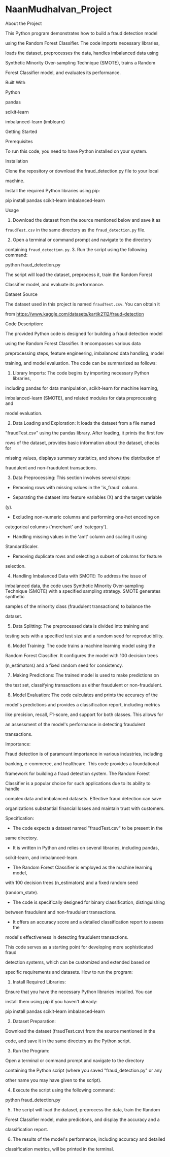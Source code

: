 # NaanMudhalvan_Project
About the Project 

This Python program demonstrates how to build a fraud detection model 

using the Random Forest Classifier. The code imports necessary libraries, 

loads the dataset, preprocesses the data, handles imbalanced data using 

Synthetic Minority Over-sampling Technique (SMOTE), trains a Random 

Forest Classifier model, and evaluates its performance.

Built With 

Python

pandas

scikit-learn

imbalanced-learn (imblearn)

Getting Started 

Prerequisites 

To run this code, you need to have Python installed on your system.

Installation 

Clone the repository or download the fraud_detection.py file to your local 

machine.

Install the required Python libraries using pip:

 pip install pandas scikit-learn imbalanced-learn 

Usage 

1. Download the dataset from the source mentioned below and save it as 

`fraudTest.csv` in the same directory as the `fraud_detection.py` file.

2. Open a terminal or command prompt and navigate to the directory 

containing `fraud_detection.py`.
3. Run the script using the following command:

 python fraud_detection.py

The script will load the dataset, preprocess it, train the Random Forest 

Classifier model, and evaluate its performance.

Dataset Source 

The dataset used in this project is named `fraudTest.csv`. You can obtain it 

from https://www.kaggle.com/datasets/kartik2112/fraud-detection

Code Description: 

The provided Python code is designed for building a fraud detection model 

using the Random Forest Classifier. It encompasses various data 

preprocessing steps, feature engineering, imbalanced data handling, model 

training, and model evaluation. The code can be summarized as follows:

1. Library Imports: The code begins by importing necessary Python libraries, 

including pandas for data manipulation, scikit-learn for machine learning, 

imbalanced-learn (SMOTE), and related modules for data preprocessing and 

model evaluation.

2. Data Loading and Exploration: It loads the dataset from a file named 

"fraudTest.csv" using the pandas library. After loading, it prints the first few 

rows of the dataset, provides basic information about the dataset, checks for 

missing values, displays summary statistics, and shows the distribution of 

fraudulent and non-fraudulent transactions.

3. Data Preprocessing: This section involves several steps:

 - Removing rows with missing values in the 'is_fraud' column.

 - Separating the dataset into feature variables (X) and the target variable 

(y).

 - Excluding non-numeric columns and performing one-hot encoding on 

categorical columns ('merchant' and 'category').

 - Handling missing values in the 'amt' column and scaling it using 

StandardScaler.

 - Removing duplicate rows and selecting a subset of columns for feature 

selection.

4. Handling Imbalanced Data with SMOTE: To address the issue of 

imbalanced data, the code uses Synthetic Minority Over-sampling Technique
(SMOTE) with a specified sampling strategy. SMOTE generates synthetic 

samples of the minority class (fraudulent transactions) to balance the 

dataset.

5. Data Splitting: The preprocessed data is divided into training and 

testing sets with a specified test size and a random seed for reproducibility.

6. Model Training: The code trains a machine learning model using the 

Random Forest Classifier. It configures the model with 100 decision trees 

(n_estimators) and a fixed random seed for consistency.

7. Making Predictions: The trained model is used to make predictions on 

the test set, classifying transactions as either fraudulent or non-fraudulent.

8. Model Evaluation: The code calculates and prints the accuracy of the 

model's predictions and provides a classification report, including metrics 

like precision, recall, F1-score, and support for both classes. This allows for 

an assessment of the model's performance in detecting fraudulent 

transactions.

Importance: 

Fraud detection is of paramount importance in various industries, including 

banking, e-commerce, and healthcare. This code provides a foundational 

framework for building a fraud detection system. The Random Forest 

Classifier is a popular choice for such applications due to its ability to handle 

complex data and imbalanced datasets. Effective fraud detection can save 

organizations substantial financial losses and maintain trust with customers.

Specification: 

- The code expects a dataset named "fraudTest.csv" to be present in the 

same directory.

- It is written in Python and relies on several libraries, including pandas, 

scikit-learn, and imbalanced-learn.

- The Random Forest Classifier is employed as the machine learning model, 

with 100 decision trees (n_estimators) and a fixed random seed 

(random_state).

- The code is specifically designed for binary classification, distinguishing 

between fraudulent and non-fraudulent transactions.

- It offers an accuracy score and a detailed classification report to assess the 

model's effectiveness in detecting fraudulent transactions.

This code serves as a starting point for developing more sophisticated fraud 

detection systems, which can be customized and extended based on 

specific requirements and datasets.
How to run the program: 

1. Install Required Libraries:

 Ensure that you have the necessary Python libraries installed. You can 

install them using pip if you haven't already:

 

 pip install pandas scikit-learn imbalanced-learn 

 

2. Dataset Preparation:

 Download the dataset (fraudTest.csv) from the source mentioned in the 

code, and save it in the same directory as the Python script.

3. Run the Program:

 Open a terminal or command prompt and navigate to the directory 

containing the Python script (where you saved "fraud_detection.py" or any 

other name you may have given to the script).

4. Execute the script using the following command:

 python fraud_detection.py 

 

5. The script will load the dataset, preprocess the data, train the Random 

Forest Classifier model, make predictions, and display the accuracy and a 

classification report.

6. The results of the model's performance, including accuracy and detailed 

classification metrics, will be printed in the terminal.
